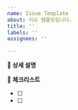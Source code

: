```yaml
---
name: Issue Template
about: 이슈 템플릿입니다.
title: ''
labels: ''
assignees: ''

---
```


**📌 상세 설명**

[comment]: <> (이슈에 대한 설명을 적어주세요)

**📝 체크리스트**

[comment]: <> (해야 할 일들을 상세히 나눠 적어주시면 좋아요)

- [ ]

- [ ] <!--여기에 적어주세요-->

